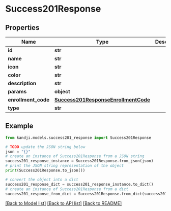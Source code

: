 # Success201Response


## Properties

Name | Type | Description | Notes
------------ | ------------- | ------------- | -------------
**id** | **str** |  | [optional] 
**name** | **str** |  | [optional] 
**icon** | **str** |  | [optional] 
**color** | **str** |  | [optional] 
**description** | **str** |  | [optional] 
**params** | **object** |  | [optional] 
**enrollment_code** | [**Success201ResponseEnrollmentCode**](Success201ResponseEnrollmentCode.md) |  | [optional] 
**type** | **str** |  | [optional] 

## Example

```python
from kandji.models.success201_response import Success201Response

# TODO update the JSON string below
json = "{}"
# create an instance of Success201Response from a JSON string
success201_response_instance = Success201Response.from_json(json)
# print the JSON string representation of the object
print(Success201Response.to_json())

# convert the object into a dict
success201_response_dict = success201_response_instance.to_dict()
# create an instance of Success201Response from a dict
success201_response_from_dict = Success201Response.from_dict(success201_response_dict)
```
[[Back to Model list]](../README.md#documentation-for-models) [[Back to API list]](../README.md#documentation-for-api-endpoints) [[Back to README]](../README.md)


